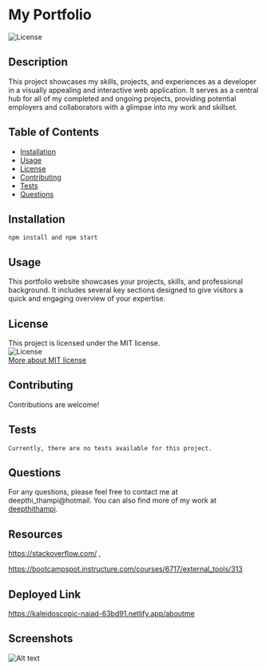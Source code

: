 # My Portfolio
![License](https://img.shields.io/badge/License-MIT-blue)
    
## Description
This project showcases my skills, projects, and experiences as a developer in a visually appealing and interactive web application. It serves as a central hub for all of my completed and ongoing projects, providing potential employers and collaborators with a glimpse into my work and skillset.
    
## Table of Contents
- [Installation](#installation)
- [Usage](#usage)
- [License](#license)
- [Contributing](#contributing)
- [Tests](#tests)
- [Questions](#questions)
    
## Installation
```
npm install and npm start 
```
   
## Usage
This portfolio website showcases your projects, skills, and professional background. It includes several key sections designed to give visitors a quick and engaging overview of your expertise.
    

## License
This project is licensed under the MIT license.  
![License](https://img.shields.io/badge/License-MIT-blue)  
[More about MIT license](https://choosealicense.com/licenses/mit/)
    
    
## Contributing
Contributions are welcome!
    
## Tests
```
Currently, there are no tests available for this project.
```
    
## Questions
For any questions, please feel free to contact me at deepthi_thampi@hotmail. 
You can also find more of my work at [deepthithampi](https://github.com/deepthithampi).

## Resources
https://stackoverflow.com/ ,

https://bootcampspot.instructure.com/courses/6717/external_tools/313

## Deployed Link
https://kaleidoscopic-naiad-63bd91.netlify.app/aboutme

## Screenshots
![Alt text](./assets/portfolio.png)
